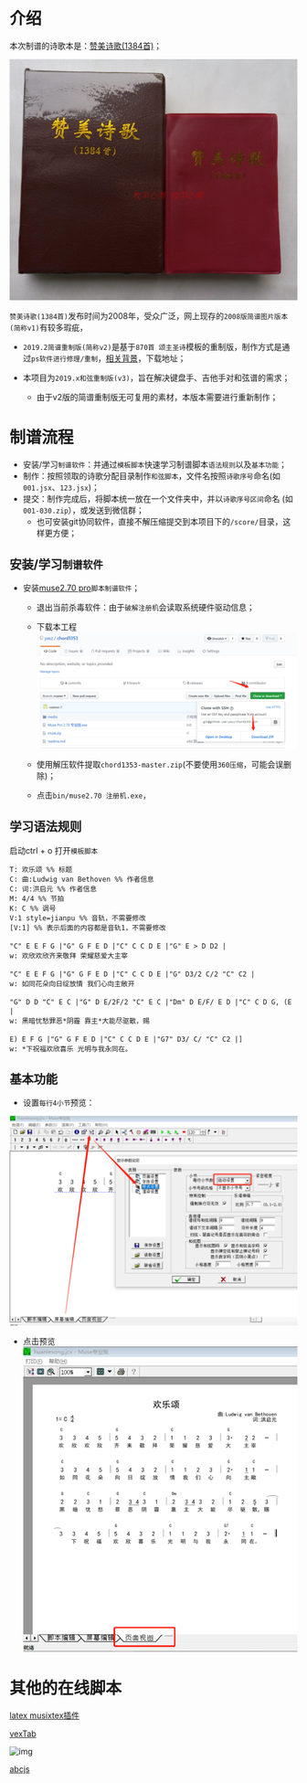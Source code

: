 #  介绍

本次制谱的诗歌本是：[赞美诗歌(1384首)](1353+31短歌)；

![1550461063334](media/1550461063334.png)

`赞美诗歌(1384首)`发布时间为2008年，受众广泛，网上现存的`2008版简谱图片版本(简称v1)`有较多瑕疵，

- `2019.2简谱重制版(简称v2)`是基于`870首 颂主圣诗`模板的重制版，制作方式是通过`ps软件进行修理/重制`，[相关背景](https://mp.weixin.qq.com/s/zCDR5XIvoTCfuISDh_yGwg)，下载地址；

- 本项目为`2019.x和弦重制版(v3)`，旨在解决键盘手、吉他手对和弦谱的需求；

  - 由于v2版的简谱重制版无可复用的素材，本版本需要进行重新制作；

    



# 制谱流程

- 安装/学习`制谱软件`：并通过`模板脚本`快速学习制谱脚本`语法规则`以及`基本功能`；
- 制作：按照领取的诗歌分配目录制作`和弦脚本`，文件名按照`诗歌序号`命名(如 `001.jsx`、`123.jsx`)；
- 提交：制作完成后，将脚本统一放在一个文件夹中，并以`诗歌序号区间`命名 (如`001-030.zip`），或发送到微信群；
  - 也可安装git协同软件，直接不解压缩提交到本项目下的`/score/`目录，这样更方便；



## 安装/学习`制谱软件`

- 安装[muse2.70 pro](http://www.hanchuang.net/forum.php?mod=viewthread&tid=9712)`脚本制谱软件`；

  - 退出当前杀毒软件：由于`破解注册机`会读取系统硬件驱动信息；
  - 下载本工程![1550479332840](media/1550479332840.png)

  - 使用解压软件提取`chord1353-master.zip`(不要使用`360压缩`，可能会误删除)；
  - 点击`bin/muse2.70 注册机.exe`，

## 学习语法规则

启动ctrl + o 打开`模板脚本`

```
T: 欢乐颂 %% 标题
C: 曲:Ludwig van Bethoven %% 作者信息
C: 词:洪启元 %% 作者信息
M: 4/4 %% 节拍
K: C %% 调号
V:1 style=jianpu %% 音轨，不需要修改
[V:1] %% 表示后面的内容都是音轨1，不需要修改

"C" E E F G |"G" G F E D |"C" C C D E |"G" E > D D2 |
w: 欢欣欢欣齐来敬拜 荣耀慈爱大主宰

"C" E E F G |"G" G F E D |"C" C C D E |"G" D3/2 C/2 "C" C2 |
w: 如同花朵向日绽放情 我们心向主敞开

"G" D D "C" E C |"G" D E/2F/2 "C" E C |"Dm" D E/F/ E D |"C" C D G, (E |
w: 黑暗忧愁罪恶*阴霾 靠主*大能尽驱散，赐

E) E F G |"G" G F E D |"C" C C D E |"G7" D3/ C/ "C" C2 |]
w: *下祝福欢欣喜乐 光明与我永同在。

```

## 基本功能

- 设置`每行4小节`预览：

![1550478492457](media/1550478492457.png)

- 点击预览![1550478531841](media/1550478531841.png)



# 其他的在线脚本

[latex musixtex插件](https://blog.csdn.net/u012136352/article/details/80027125)

[vexTab](https://www.52cmajor.com/doc?doc=vextab)

![img](https://img3.doubanio.com/view/group_topic/large/public/p101500172.jpg)

[abcjs](https://github.com/paulrosen/abcjs)

